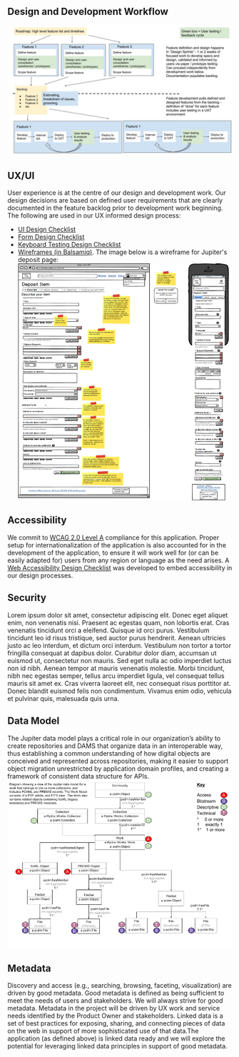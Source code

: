 ## Design and Development Workflow
![UserCenteredDesignDiagram](images/UCD.jpg?raw=true)
## UX/UI
User experience is at the centre of our design and development work. Our design decisions are based on defined user requirements that are clearly documented in the feature backlog prior to development work beginning. The following are used in our UX informed design process:
* <a href= "https://docs.google.com/document/d/1TAmiG5bof2UgLbvbJ8MVZbhec00qa-lGxMKKz98yQzI/edit?usp=sharing" target="_blank">UI Design Checklist</a>
* <a href= "https://docs.google.com/document/d/1zwoeTbd8YH0pJKWZ2XYROWkLhoQvkS6sBWPpJC5gMLY/edit?usp=sharing" target="_blank">Form Design Checklist</a>
* <a href= "https://docs.google.com/document/d/1mDmHSiBQ06baDJvYQszTuY3ejuvc5BxLAdTEYHtxQaw/edit?usp=sharing" target="_blank">Keyboard Testing Design Checklist</a>
* <a href= "https://jupiter.mybalsamiq.com" target="_blank">Wireframes (in Balsamiq)</a>. 
The image below is a wireframe for Jupiter's deposit page:
![DepositItemMockup](images/deposititem.png?raw=true)
## Accessibility
We commit to <a href= "https://www.w3.org/WAI/WCAG20/quickref/" target="_blank">WCAG 2.0 Level A</a> compliance for this application. Proper setup for internationalization of the application is also accounted for in the development of the application, to ensure it will work well for (or can be easily adapted for) users from any region or language as the need arises. A <a href= "https://docs.google.com/document/d/1tYmw3mn7vDEuI8uFMtXrTX3-SyB40II6OhQgHXH4O2I/edit?usp=sharing" target="_blank">Web Accessibility Design Checklist</a> was developed to embed accessibility in our design processes. 
## Security
Lorem ipsum dolor sit amet, consectetur adipiscing elit. Donec eget aliquet enim, non venenatis nisi. Praesent ac egestas quam, non lobortis erat. Cras venenatis tincidunt orci a eleifend. Quisque id orci purus. Vestibulum tincidunt leo id risus tristique, sed auctor purus hendrerit. Aenean ultricies justo ac leo interdum, et dictum orci interdum. Vestibulum non tortor a tortor fringilla consequat at dapibus dolor. Curabitur dolor diam, accumsan ut euismod ut, consectetur non mauris. Sed eget nulla ac odio imperdiet luctus non id nibh. Aenean tempor at mauris venenatis molestie. Morbi tincidunt, nibh nec egestas semper, tellus arcu imperdiet ligula, vel consequat tellus mauris sit amet ex. Cras viverra laoreet elit, nec consequat risus porttitor at. Donec blandit euismod felis non condimentum. Vivamus enim odio, vehicula et pulvinar quis, malesuada quis urna.
## Data Model
The Jupiter data model plays a critical role in our organization’s ability to create repositories and DAMS that organize data in an interoperable way, thus establishing a common understanding of how digital objects are conceived and represented across repositories, making it easier to support object migration unrestricted by application domain profiles, and creating a framework of consistent data structure for APIs.
![DraftSingleFileDataModelDiagram](images/draftsinglefile.png?raw=true)
## Metadata
Discovery and access (e.g., searching, browsing, faceting, visualization) are driven by good metadata. Good metadata is defined as being sufficient to meet the needs of users and stakeholders. We will always strive for good metadata.
Metadata in the project will be driven by UX work and service needs identified by the Product Owner and stakeholders. 
Linked data is a set of best practices for exposing, sharing, and connecting pieces of data on the web in support of more sophisticated use of that data.The application (as defined above) is linked data ready and we will explore the potential for leveraging linked data principles in support of good metadata.
